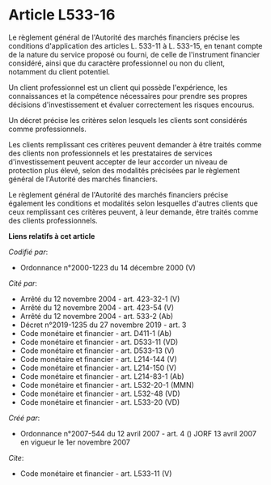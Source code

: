 # Article L533-16

Le règlement général de l'Autorité des marchés financiers précise les conditions d'application des articles L. 533-11 à L.
533-15, en tenant compte de la nature du service proposé ou fourni, de celle de l'instrument financier considéré, ainsi que
du caractère professionnel ou non du client, notamment du client potentiel. 

Un client professionnel est un client qui possède l'expérience, les connaissances et la compétence nécessaires pour prendre
ses propres décisions d'investissement et évaluer correctement les risques encourus. 

Un décret précise les critères selon lesquels les clients sont considérés comme professionnels. 

Les clients remplissant ces critères peuvent demander à être traités comme des clients non professionnels et les prestataires
de services d'investissement peuvent accepter de leur accorder un niveau de protection plus élevé, selon des modalités
précisées par le règlement général de l'Autorité des marchés financiers. 

Le règlement général de l'Autorité des marchés financiers précise également les conditions et modalités selon lesquelles
d'autres clients que ceux remplissant ces critères peuvent, à leur demande, être traités comme des clients professionnels.

**Liens relatifs à cet article**

_Codifié par_:

  - Ordonnance n°2000-1223 du 14 décembre 2000 (V)

_Cité par_:

  - Arrêté du 12 novembre 2004 - art. 423-32-1 (V)
  - Arrêté du 12 novembre 2004 - art. 423-54 (V)
  - Arrêté du 12 novembre 2004 - art. 533-2 (Ab)
  - Décret n°2019-1235 du 27 novembre 2019 - art. 3
  - Code monétaire et financier - art. D411-1 (Ab)
  - Code monétaire et financier - art. D533-11 (VD)
  - Code monétaire et financier - art. D533-13 (V)
  - Code monétaire et financier - art. L214-144 (V)
  - Code monétaire et financier - art. L214-150 (V)
  - Code monétaire et financier - art. L214-83-1 (Ab)
  - Code monétaire et financier - art. L532-20-1 (MMN)
  - Code monétaire et financier - art. L532-48 (VD)
  - Code monétaire et financier - art. L533-20 (VD)

_Créé par_:

  - Ordonnance n°2007-544 du 12 avril 2007 - art. 4 () JORF 13 avril 2007 en vigueur le 1er novembre 2007

_Cite_:

  - Code monétaire et financier - art. L533-11 (V)
